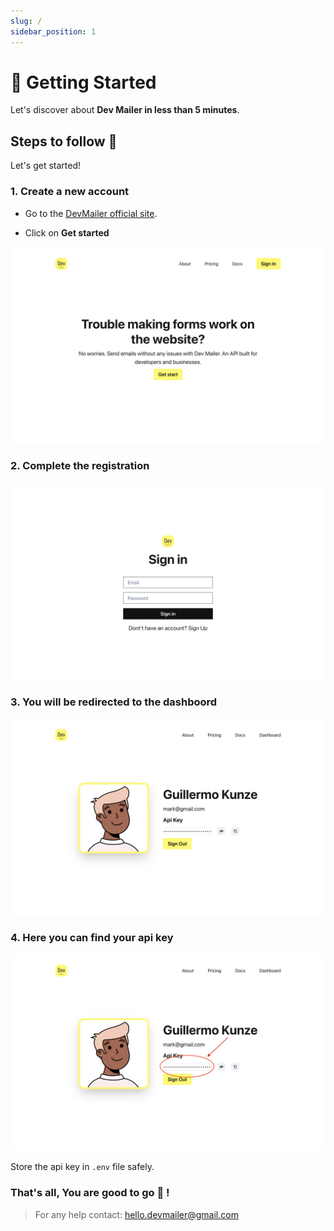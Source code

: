 ```yaml
---
slug: /
sidebar_position: 1
---
```


# 🚀 Getting Started

Let's discover about **Dev Mailer in less than 5 minutes**.

## Steps to follow 📖

Let's get started!

### 1. Create a new account
- Go to the <a href="https://devmailer.vercel.app/" target="_blank">DevMailer official site</a>.

- Click on **Get started**

![instruction image](./img/home.png)

### 2. Complete the registration

![instruction image](./img/signin.png)

### 3. You will be redirected to the dashboord

![instruction image](./img/dashboard.png)

### 4. Here you can find your api key

![instruction image](./img/dashboard-api.png)

Store the api key in ``.env`` file safely.

### That's all, You are good to go 🥳 !

> For any help contact: hello.devmailer@gmail.com
